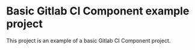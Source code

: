 # Basic Gitlab CI Component example project

This project is an example of a basic Gitlab CI Component project.

